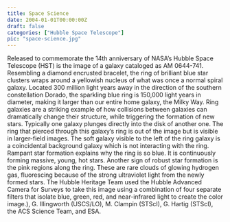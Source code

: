 ```yaml
---
title: Space Science
date: 2004-01-01T00:00:00Z
draft: false
categories: ["Hubble Space Telescope"]
pic: "space-science.jpg"
---
```

Released to commemorate the 14th anniversary of NASA’s Hubble Space Telescope (HST) is the image of a galaxy cataloged as AM 0644-741. Resembling a diamond encrusted bracelet, the ring of brilliant blue star clusters wraps around a yellowish nucleus of what was once a normal spiral galaxy. Located 300 million light years away in the direction of the southern constellation Dorado, the sparkling blue ring is 150,000 light years in diameter, making it larger than our entire home galaxy, the Milky Way. Ring galaxies are a striking example of how collisions between galaxies can dramatically change their structure, while triggering the formation of new stars.  Typically one galaxy plunges directly into the disk of another one.  The ring that pierced through this galaxy’s ring is out of the image but is visible in larger-field images.  The soft galaxy visible to the left of the ring galaxy is a coincidental background galaxy which is not interacting with the ring.  Rampant star formation explains why the ring is so blue. It is continuously forming massive, young, hot stars.  Another sign of robust star formation is the pink regions along the ring.  These are rare clouds of glowing hydrogen gas, fluorescing because of the strong ultraviolet light from the newly formed stars.  The Hubble Heritage Team used the Hubble Advanced Camera for Surveys to take this image using a combination of four separate filters that isolate blue, green, red, and near-infrared light to create the color image.), G. Illingworth (USCS/LO), M. Clampin (STScI), G. Hartig (STScI), the ACS Science Team, and ESA.